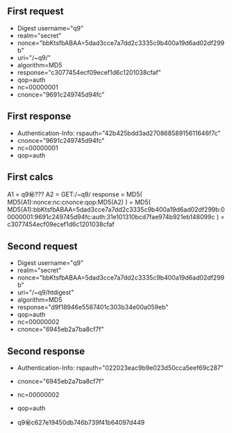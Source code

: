 ## First request
- Digest username="q9"
- realm="secret"
- nonce="bbKtsfbABAA=5dad3cce7a7dd2c3335c9b400a19d6ad02df299b"
- uri="/~q9/"
- algorithm=MD5
- response="c3077454ecf09ecef1d6c1201038cfaf"
- qop=auth
- nc=00000001
- cnonce="9691c249745d94fc"

## First response
- Authentication-Info: rspauth="42b425bdd3ad27086858915611646f7c"
- cnonce="9691c249745d94fc"
- nc=00000001
- qop=auth

## First calcs
A1 = q9:secret:???
A2 = GET:/~q9/
response
= MD5( MD5(A1):nonce:nc:cnonce:qop:MD5(A2) )
= MD5( MD5(A1):bbKtsfbABAA=5dad3cce7a7dd2c3335c9b400a19d6ad02df299b:00000001:9691c249745d94fc:auth:31e101310bcd7fae974b921eb148099c )
= c3077454ecf09ecef1d6c1201038cfaf

## Second request
- Digest username="q9"
- realm="secret"
- nonce="bbKtsfbABAA=5dad3cce7a7dd2c3335c9b400a19d6ad02df299b"
- uri="/~q9/htdigest"
- algorithm=MD5
- response="d9f18946e5587401c303b34e00a059eb"
- qop=auth
- nc=00000002
- cnonce="6945eb2a7ba8cf7f"

## Second response
- Authentication-Info: rspauth="022023eac9b9e023d50cca5eef69c287"
- cnonce="6945eb2a7ba8cf7f"
- nc=00000002
- qop=auth

- q9:secret:c627e19450db746b739f41b64097d449
